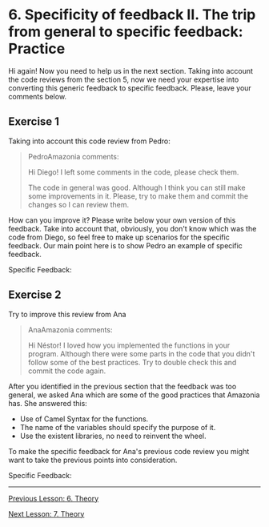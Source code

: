 # 6. Specificity of feedback II. The trip from general to specific feedback: Practice

Hi again! Now you need to help us in the next section. Taking into account the code reviews from the section 5, now we need your expertise into converting this generic feedback to specific feedback. Please, leave your comments below.

## Exercise 1

Taking into account this code review from Pedro:

>PedroAmazonia comments:
>
>Hi Diego! I left some comments in the code, please check them.
>
> The code in general was good. Although I think you can still make some improvements in it. Please, try to make them and commit the changes so I can review them.

How can you improve it? Please write below your own version of this feedback. Take into account that, obviously, you don't know which was the code from Diego, so feel free to make up scenarios for the specific feedback. Our main point here is to show Pedro an example of specific feedback.

Specific Feedback:



## Exercise 2

Try to improve this review from Ana

>AnaAmazonia comments:
>
>Hi Néstor! I loved how you implemented the functions in your program. Although there were some parts in the code that you didn't follow some of the best practices. Try to double check this and commit the code again.

After you identified in the previous section that the feedback was too general, we asked Ana which are some of the good practices that Amazonia has. She answered this:

- Use of Camel Syntax for the functions.
- The name of the variables should specify the purpose of it.
- Use the existent libraries, no need to reinvent the wheel.

To make the specific feedback for Ana's previous code review you might want to take the previous points into consideration.

Specific Feedback:

---

[Previous Lesson: 6. Theory](06_specificity_change_theory.md)

[Next Lesson: 7. Theory](07_feedforward_intro_theory.md)
